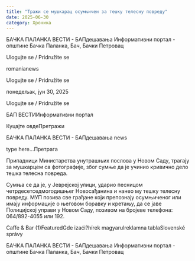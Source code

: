 ```yaml
---
title: "Тражи се мушкарац осумњичен за тешку телесну повреду"
date: 2025-06-30
category: Хроника
---
```


БАЧКА ПАЛАНКА ВЕСТИ - БАПдешавања Информативни портал - општине Бачка Паланка, Бач, Бачки Петровац

Ulogujte se / Pridružite se

romanianews

Ulogujte se / Pridružite se

понедељак, јун 30, 2025

Ulogujte se / Pridružite se

БАП ВЕСТИИнформативни портал

Куцајте овдеПретражи

БАЧКА ПАЛАНКА ВЕСТИ - БАПдешавања news

type here...Претрага

Припадници Министарства унутрашњих послова у Новом Саду, трагају за
мушкарцем са фотографије, због сумње да је учинио кривично дело тешка телесна повреда.

Сумња се да је, у Јеврејској улици, ударио песницом четрдесетседмогодишњег Новосађанина и нанео му тешку телесну повреду.
МУП позива све грађане који препознају осумњиченог или имају информације о
његовом боравку и кретању, да се јаве Полицијској управи у Новом Саду,
позивом на бројеве телефона: 064/892-4055 или 192.

Caffe & Bar (1)FeaturedGde izaći?hírek magyarulreklamna tablaSlovenské správy

БАЧКА ПАЛАНКА ВЕСТИ - БАПдешавања Информативни портал - општине Бачка Паланка, Бач, Бачки Петровац
